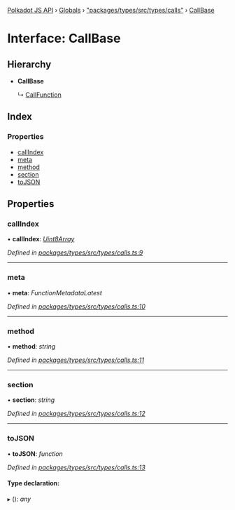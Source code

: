 [Polkadot JS API](../README.md) › [Globals](../globals.md) › ["packages/types/src/types/calls"](../modules/_packages_types_src_types_calls_.md) › [CallBase](_packages_types_src_types_calls_.callbase.md)

# Interface: CallBase

## Hierarchy

* **CallBase**

  ↳ [CallFunction](_packages_types_src_types_calls_.callfunction.md)

## Index

### Properties

* [callIndex](_packages_types_src_types_calls_.callbase.md#callindex)
* [meta](_packages_types_src_types_calls_.callbase.md#meta)
* [method](_packages_types_src_types_calls_.callbase.md#method)
* [section](_packages_types_src_types_calls_.callbase.md#section)
* [toJSON](_packages_types_src_types_calls_.callbase.md#tojson)

## Properties

###  callIndex

• **callIndex**: *[Uint8Array](../classes/_packages_types_src_codec_raw_.raw.md#static-uint8array)*

*Defined in [packages/types/src/types/calls.ts:9](https://github.com/polkadot-js/api/blob/63096cc238/packages/types/src/types/calls.ts#L9)*

___

###  meta

• **meta**: *FunctionMetadataLatest*

*Defined in [packages/types/src/types/calls.ts:10](https://github.com/polkadot-js/api/blob/63096cc238/packages/types/src/types/calls.ts#L10)*

___

###  method

• **method**: *string*

*Defined in [packages/types/src/types/calls.ts:11](https://github.com/polkadot-js/api/blob/63096cc238/packages/types/src/types/calls.ts#L11)*

___

###  section

• **section**: *string*

*Defined in [packages/types/src/types/calls.ts:12](https://github.com/polkadot-js/api/blob/63096cc238/packages/types/src/types/calls.ts#L12)*

___

###  toJSON

• **toJSON**: *function*

*Defined in [packages/types/src/types/calls.ts:13](https://github.com/polkadot-js/api/blob/63096cc238/packages/types/src/types/calls.ts#L13)*

#### Type declaration:

▸ (): *any*
